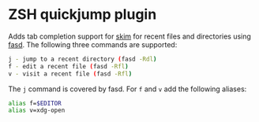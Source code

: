 # ZSH quickjump plugin

Adds tab completion support for [skim](https://github.com/lotabout/skim) for recent files and directories using [fasd](https://github.com/whjvenyl/fasd).
The following three commands are supported:

```sh
j - jump to a recent directory (fasd -Rdl)
f - edit a recent file (fasd -Rfl)
v - visit a recent file (fasd -Rfl)
```

The `j` command is covered by fasd. For `f` and `v` add the following aliases:

```sh
alias f=$EDITOR
alias v=xdg-open
```
